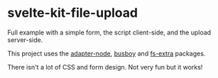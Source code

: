 # svelte-kit-file-upload

Full example with a simple form, the script client-side, and the upload server-side.

This project uses the 
[adapter-node](https://www.npmjs.com/package/@sveltejs/adapter-node), 
[busboy](https://www.npmjs.com/package/busboy) and [fs-extra](https://www.npmjs.com/package/fs-extra) packages.  

There isn't a lot of CSS and form design. Not very fun but it works!
